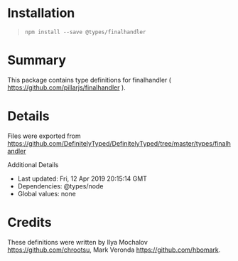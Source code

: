 # Installation
> `npm install --save @types/finalhandler`

# Summary
This package contains type definitions for finalhandler ( https://github.com/pillarjs/finalhandler ).

# Details
Files were exported from https://github.com/DefinitelyTyped/DefinitelyTyped/tree/master/types/finalhandler

Additional Details
 * Last updated: Fri, 12 Apr 2019 20:15:14 GMT
 * Dependencies: @types/node
 * Global values: none

# Credits
These definitions were written by Ilya Mochalov <https://github.com/chrootsu>, Mark Veronda <https://github.com/hbomark>.
